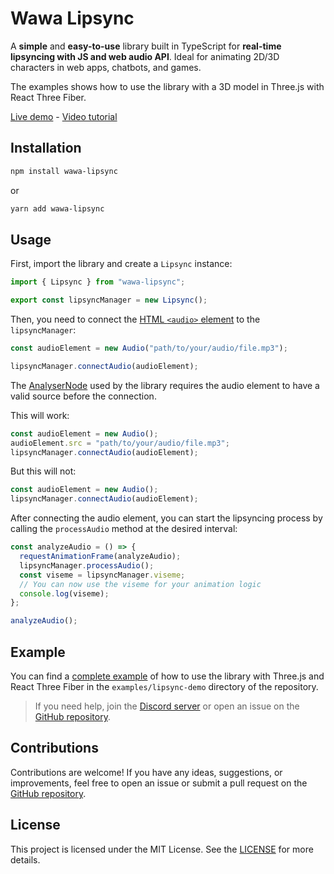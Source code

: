 # Wawa Lipsync

A **simple** and **easy-to-use** library built in TypeScript for **real-time lipsyncing with JS and web audio API**. Ideal for animating 2D/3D characters in web apps, chatbots, and games.

The examples shows how to use the library with a 3D model in Three.js with React Three Fiber.

[Live demo](https://wawa-lipsync.wawasensei.dev/) - [Video tutorial](https://youtu.be/GXU1amqvJF8)

## Installation

```bash
npm install wawa-lipsync
```

or

```bash
yarn add wawa-lipsync
```

## Usage

First, import the library and create a `Lipsync` instance:

```javascript
import { Lipsync } from "wawa-lipsync";

export const lipsyncManager = new Lipsync();
```

Then, you need to connect the [HTML `<audio>` element](https://www.w3schools.com/html/html5_audio.asp) to the `lipsyncManager`:

```javascript
const audioElement = new Audio("path/to/your/audio/file.mp3");

lipsyncManager.connectAudio(audioElement);
```

The [AnalyserNode](https://developer.mozilla.org/en-US/docs/Web/API/AnalyserNode) used by the library requires the audio element to have a valid source before the connection.

This will work:

```javascript
const audioElement = new Audio();
audioElement.src = "path/to/your/audio/file.mp3";
lipsyncManager.connectAudio(audioElement);
```

But this will not:

```javascript
const audioElement = new Audio();
lipsyncManager.connectAudio(audioElement);
```

After connecting the audio element, you can start the lipsyncing process by calling the `processAudio` method at the desired interval:

```javascript
const analyzeAudio = () => {
  requestAnimationFrame(analyzeAudio);
  lipsyncManager.processAudio();
  const viseme = lipsyncManager.viseme;
  // You can now use the viseme for your animation logic
  console.log(viseme);
};

analyzeAudio();
```

## Example

You can find a [complete example](https://github.com/wass08/wawa-lipsync/tree/main/examples/lipsync-demo) of how to use the library with Three.js and React Three Fiber in the `examples/lipsync-demo` directory of the repository.

> If you need help, join the [Discord server](https://wawasensei.dev/discord) or open an issue on the [GitHub repository](http://github.com/wass08/wawa-lipsync).

## Contributions

Contributions are welcome! If you have any ideas, suggestions, or improvements, feel free to open an issue or submit a pull request on the [GitHub repository](http://github.com/wass08/wawa-lipsync).

## License

This project is licensed under the MIT License. See the [LICENSE](https://github.com/wass08/wawa-lipsync/blob/main/LICENSE) for more details.
